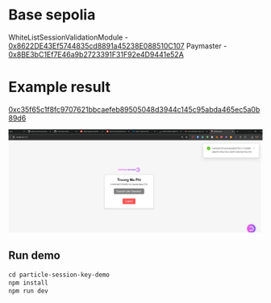 # Base sepolia

WhiteListSessionValidationModule - [0x8622DE43Ef5744835cd8891a45238E088510C107](https://sepolia.basescan.org/address/0x8622de43ef5744835cd8891a45238e088510c107#code)
Paymaster - [0x8BE3bC1Ef7E46a9b2723391F31F92e4D9441e52A](https://sepolia.basescan.org/address/0x8BE3bC1Ef7E46a9b2723391F31F92e4D9441e52A)

# Example result
[0xc35f65c1f8fc9707621bbcaefeb89505048d3944c145c95abda465ec5a0b89d6](https://sepolia.basescan.org/tx/0xc35f65c1f8fc9707621bbcaefeb89505048d3944c145c95abda465ec5a0b89d6)

![alt text](/image.png)

## Run demo

```
cd particle-session-key-demo
npm install
npm run dev
```